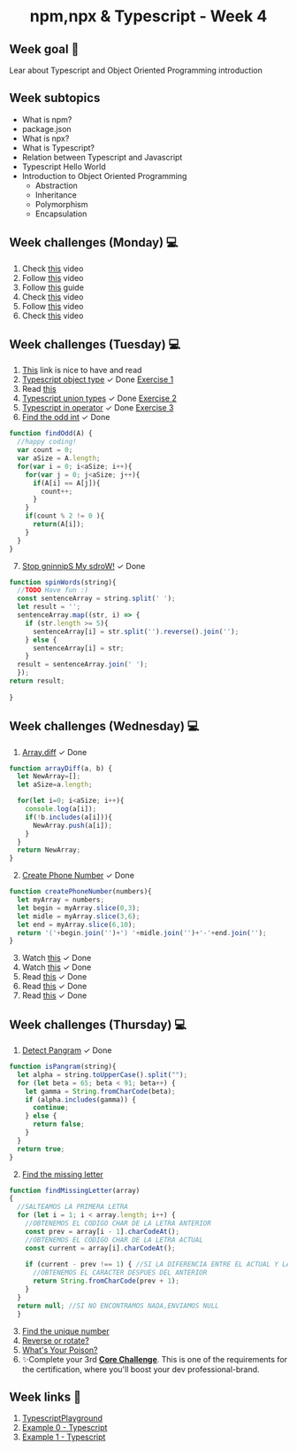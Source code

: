 <h1 align="center">npm,npx & Typescript - Week 4</h1>

## Week goal 🏁

<p>Lear about Typescript and Object Oriented Programming introduction</p>

## Week subtopics

- What is npm?
- package.json
- What is npx?
- What is Typescript?
- Relation between Typescript and Javascript
- Typescript Hello World
- Introduction to Object Oriented Programming
  - Abstraction
  - Inheritance
  - Polymorphism
  - Encapsulation

## Week challenges (Monday) 💻

1. Check [this](https://www.youtube.com/watch?v=sXQxhojSdZM) video
2. Follow [this](https://www.youtube.com/watch?v=909NfO1St0A) video
3. Follow [this](https://dev.to/codebubb/javascript-regex-exercises-01-5078) guide
4. Check [this](https://www.youtube.com/watch?v=RvYYCGs45L4) video
5. Follow [this](https://www.youtube.com/watch?v=DHvZLI7Db8E) video
6. Check [this](https://www.youtube.com/watch?v=rKK1q7nFt7M) video

## Week challenges (Tuesday) 💻

1. [This](https://www.typescriptlang.org/docs/handbook/intro.html) link is nice to have and read
2. [Typescript object type](https://typescript-exercises.github.io/#exercise=1) <span>&#10003; Done</span>  [Exercise 1](src/excerciseTS1.ts)
3. Read [this](https://blog.logrocket.com/types-vs-interfaces-in-typescript/)
4. [Typescript union types](https://typescript-exercises.github.io/#exercise=2) <span>&#10003; Done</span>  [Exercise 2](src/excerciseTS2.ts)
5. [Typescript in operator](https://typescript-exercises.github.io/#exercise=3) <span>&#10003; Done</span>  [Exercise 3](src/excerciseTS3.ts)
6. [Find the odd int](https://www.codewars.com/kata/54da5a58ea159efa38000836) <span>&#10003; Done</span>

```js
function findOdd(A) {
  //happy coding!
  var count = 0;
  var aSize = A.length;
  for(var i = 0; i<aSize; i++){
    for(var j = 0; j<aSize; j++){
      if(A[i] == A[j]){
        count++;
      }
    }
    if(count % 2 != 0 ){
      return(A[i]);
    }
  }
}
```

7. [Stop gninnipS My sdroW!](https://www.codewars.com/kata/5264d2b162488dc400000001)  <span>&#10003; Done</span>
```js
function spinWords(string){
  //TODO Have fun :)
  const sentenceArray = string.split(' ');
  let result = '';
  sentenceArray.map((str, i) => {
    if (str.length >= 5){
      sentenceArray[i] = str.split('').reverse().join('');
    } else {
      sentenceArray[i] = str;
    }
  result = sentenceArray.join(' ');
  });
return result;
  
}
```

## Week challenges (Wednesday) 💻

1. [Array.diff](https://www.codewars.com/kata/523f5d21c841566fde000009) <span>&#10003; Done</span>
```js
function arrayDiff(a, b) {
  let NewArray=[];
  let aSize=a.length;

  for(let i=0; i<aSize; i++){
    console.log(a[i]);
    if(!b.includes(a[i])){
      NewArray.push(a[i]);
    }
  }
  return NewArray;
}
```

2. [Create Phone Number](https://www.codewars.com/kata/525f50e3b73515a6db000b83)  <span>&#10003; Done</span>
```js
function createPhoneNumber(numbers){
  let myArray = numbers;
  let begin = myArray.slice(0,3);
  let midle = myArray.slice(3,6);
  let end = myArray.slice(6,10);
  return '('+begin.join('')+') '+midle.join('')+'-'+end.join('');
}
```

3. Watch [this](https://www.youtube.com/watch?v=m_MQYyJpIjg)  <span>&#10003; Done</span>
4. Watch [this](https://www.youtube.com/watch?v=08CWw_VD45w)  <span>&#10003; Done</span>
5. Read [this](https://medium.com/from-the-scratch/oop-everything-you-need-to-know-about-object-oriented-programming-aee3c18e281b)  <span>&#10003; Done</span>
6. Read [this](https://naveenkumarkoppala.medium.com/typescript-oops-c327678744b0)  <span>&#10003; Done</span>
7. Read [this](https://rambabupadimi.medium.com/typescript-object-oriented-programming-7a6fd905d90e)  <span>&#10003; Done</span>

## Week challenges (Thursday) 💻

1. [Detect Pangram](https://www.codewars.com/kata/545cedaa9943f7fe7b000048) <span>&#10003; Done</span>
```js
function isPangram(string){
  let alpha = string.toUpperCase().split("");
  for (let beta = 65; beta < 91; beta++) {
    let gamma = String.fromCharCode(beta);
    if (alpha.includes(gamma)) {
      continue;
    } else {
      return false;
    }
  }
  return true;
}
```
2. [Find the missing letter](https://www.codewars.com/kata/5839edaa6754d6fec10000a2)
```js
function findMissingLetter(array)
{
  //SALTEAMOS LA PRIMERA LETRA
  for (let i = 1; i < array.length; i++) {
    //OBTENEMOS EL CODIGO CHAR DE LA LETRA ANTERIOR
    const prev = array[i - 1].charCodeAt();
    //OBTENEMOS EL CODIGO CHAR DE LA LETRA ACTUAL
    const current = array[i].charCodeAt();
    
    if (current - prev !== 1) { //SI LA DIFERENCIA ENTRE EL ACTUAL Y LA ANTERIOR NO ES 1
      //OBTENEMOS EL CARACTER DESPUES DEL ANTERIOR
      return String.fromCharCode(prev + 1);
    }
  }
  return null; //SI NO ENCONTRAMOS NADA,ENVIAMOS NULL
  }
```
3. [Find the unique number](https://www.codewars.com/kata/585d7d5adb20cf33cb000235)
4. [Reverse or rotate?](https://www.codewars.com/kata/56b5afb4ed1f6d5fb0000991)
5. [What's Your Poison?](https://www.codewars.com/kata/58c47a95e4eb57a5b9000094)
6. ✨Complete your 3rd [**Core Challenge**](https://corecode.notion.site/GitHub-Boost-Guide-167914056cff4522886a78756f659e47). This is one of the requirements for the certification, where you'll boost your dev professional-brand.

## Week links 🔗

1. [TypescriptPlayground](https://www.typescriptlang.org/play)
2. [Example 0 - Typescript](https://github.com/corecodeio/FS0122_Typescript_00)
3. [Example 1 - Typescript](https://github.com/corecodeio/FS0222_Typescript_01)
